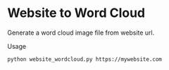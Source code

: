 # Website to Word Cloud

Generate a word cloud image file from website url.

Usage
```
python website_wordcloud.py https://mywebsite.com
```